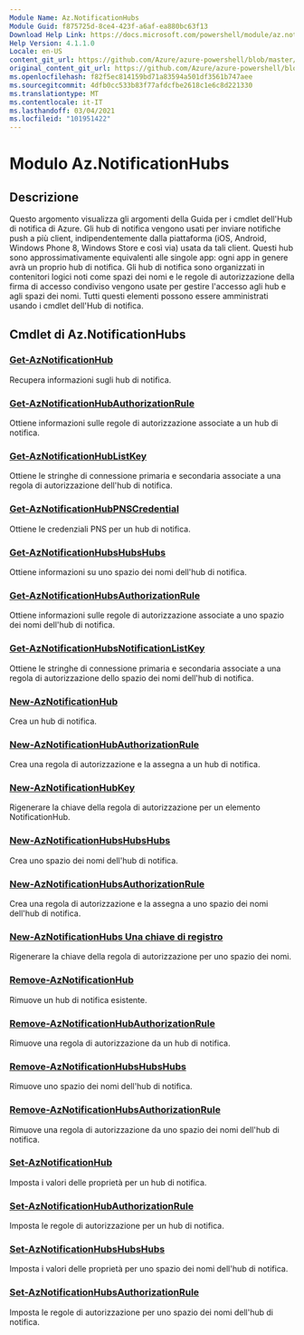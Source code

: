 ```yaml
---
Module Name: Az.NotificationHubs
Module Guid: f875725d-8ce4-423f-a6af-ea880bc63f13
Download Help Link: https://docs.microsoft.com/powershell/module/az.notificationhubs
Help Version: 4.1.1.0
Locale: en-US
content_git_url: https://github.com/Azure/azure-powershell/blob/master/src/NotificationHubs/NotificationHubs/help/Az.NotificationHubs.md
original_content_git_url: https://github.com/Azure/azure-powershell/blob/master/src/NotificationHubs/NotificationHubs/help/Az.NotificationHubs.md
ms.openlocfilehash: f82f5ec814159bd71a83594a501df3561b747aee
ms.sourcegitcommit: 4dfb0cc533b83f77afdcfbe2618c1e6c8d221330
ms.translationtype: MT
ms.contentlocale: it-IT
ms.lasthandoff: 03/04/2021
ms.locfileid: "101951422"
---
```

# Modulo Az.NotificationHubs
## Descrizione
Questo argomento visualizza gli argomenti della Guida per i cmdlet dell'Hub di notifica di Azure. Gli hub di notifica vengono usati per inviare notifiche push a più client, indipendentemente dalla piattaforma (iOS, Android, Windows Phone 8, Windows Store e così via) usata da tali client. Questi hub sono approssimativamente equivalenti alle singole app: ogni app in genere avrà un proprio hub di notifica. Gli hub di notifica sono organizzati in contenitori logici noti come spazi dei nomi e le regole di autorizzazione della firma di accesso condiviso vengono usate per gestire l'accesso agli hub e agli spazi dei nomi. Tutti questi elementi possono essere amministrati usando i cmdlet dell'Hub di notifica.

## Cmdlet di Az.NotificationHubs
### [Get-AzNotificationHub](Get-AzNotificationHub.md)
Recupera informazioni sugli hub di notifica.

### [Get-AzNotificationHubAuthorizationRule](Get-AzNotificationHubAuthorizationRule.md)
Ottiene informazioni sulle regole di autorizzazione associate a un hub di notifica.

### [Get-AzNotificationHubListKey](Get-AzNotificationHubListKey.md)
Ottiene le stringhe di connessione primaria e secondaria associate a una regola di autorizzazione dell'hub di notifica.

### [Get-AzNotificationHubPNSCredential](Get-AzNotificationHubPNSCredential.md)
Ottiene le credenziali PNS per un hub di notifica.

### [Get-AzNotificationHubsHubsHubs](Get-AzNotificationHubsNamespace.md)
Ottiene informazioni su uno spazio dei nomi dell'hub di notifica.

### [Get-AzNotificationHubsAuthorizationRule](Get-AzNotificationHubsNamespaceAuthorizationRule.md)
Ottiene informazioni sulle regole di autorizzazione associate a uno spazio dei nomi dell'hub di notifica.

### [Get-AzNotificationHubsNotificationListKey](Get-AzNotificationHubsNamespaceListKey.md)
Ottiene le stringhe di connessione primaria e secondaria associate a una regola di autorizzazione dello spazio dei nomi dell'hub di notifica.

### [New-AzNotificationHub](New-AzNotificationHub.md)
Crea un hub di notifica.

### [New-AzNotificationHubAuthorizationRule](New-AzNotificationHubAuthorizationRule.md)
Crea una regola di autorizzazione e la assegna a un hub di notifica.

### [New-AzNotificationHubKey](New-AzNotificationHubKey.md)
Rigenerare la chiave della regola di autorizzazione per un elemento NotificationHub.

### [New-AzNotificationHubsHubsHubs](New-AzNotificationHubsNamespace.md)
Crea uno spazio dei nomi dell'hub di notifica.

### [New-AzNotificationHubsAuthorizationRule](New-AzNotificationHubsNamespaceAuthorizationRule.md)
Crea una regola di autorizzazione e la assegna a uno spazio dei nomi dell'hub di notifica.

### [New-AzNotificationHubs Una chiave di registro](New-AzNotificationHubsNamespaceKey.md)
Rigenerare la chiave della regola di autorizzazione per uno spazio dei nomi.

### [Remove-AzNotificationHub](Remove-AzNotificationHub.md)
Rimuove un hub di notifica esistente.

### [Remove-AzNotificationHubAuthorizationRule](Remove-AzNotificationHubAuthorizationRule.md)
Rimuove una regola di autorizzazione da un hub di notifica.

### [Remove-AzNotificationHubsHubsHubs](Remove-AzNotificationHubsNamespace.md)
Rimuove uno spazio dei nomi dell'hub di notifica.

### [Remove-AzNotificationHubsAuthorizationRule](Remove-AzNotificationHubsNamespaceAuthorizationRule.md)
Rimuove una regola di autorizzazione da uno spazio dei nomi dell'hub di notifica.

### [Set-AzNotificationHub](Set-AzNotificationHub.md)
Imposta i valori delle proprietà per un hub di notifica.

### [Set-AzNotificationHubAuthorizationRule](Set-AzNotificationHubAuthorizationRule.md)
Imposta le regole di autorizzazione per un hub di notifica.

### [Set-AzNotificationHubsHubsHubs](Set-AzNotificationHubsNamespace.md)
Imposta i valori delle proprietà per uno spazio dei nomi dell'hub di notifica.

### [Set-AzNotificationHubsAuthorizationRule](Set-AzNotificationHubsNamespaceAuthorizationRule.md)
Imposta le regole di autorizzazione per uno spazio dei nomi dell'hub di notifica.

